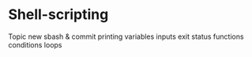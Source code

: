 # Shell-scripting

Topic new
sbash & commit
printing
variables
inputs
exit status
functions
conditions loops
